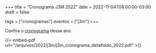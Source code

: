 +++
title = "Cronograma J3M 2022"
date = 2022-11-04T08:00:00-03:00
draft = false

tags = ["cronogramas"]
eventos = ["j3m"]
+++

Confira o [cronograma](/arquivos/2022/j3m/j3m_cronograma_detalhado_2022.pdf) desse ano.

{{< embed-pdf url="/arquivos/2022/j3m/j3m_cronograma_detalhado_2022.pdf" >}}
